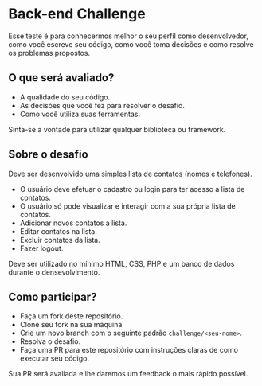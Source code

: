 # Back-end Challenge

Esse teste é para conhecermos melhor o seu perfil como desenvolvedor, como você escreve seu código, como você toma decisões e como resolve os problemas propostos.

## O que será avaliado?

- A qualidade do seu código.
- As decisões que você fez para resolver o desafio.
- Como você utiliza suas ferramentas.

Sinta-se a vontade para utilizar qualquer biblioteca ou framework.

## Sobre o desafio

Deve ser desenvolvido uma simples lista de contatos (nomes e telefones).

- O usuário deve efetuar o cadastro ou login para ter acesso a lista de contatos.
- O usuário só pode visualizar e interagir com a sua própria lista de contatos.
- Adicionar novos contatos a lista.
- Editar contatos na lista.
- Excluir contatos da lista.
- Fazer logout.

Deve ser utilizado no mínimo HTML, CSS, PHP e um banco de dados durante o densevolvimento.

## Como participar?

- Faça um fork deste repositório.
- Clone seu fork na sua máquina.
- Crie um novo branch com o seguinte padrão `challenge/<seu-nome>`.
- Resolva o desafio.
- Faça uma PR para este repositório com instruções claras de como executar seu código.

Sua PR será avaliada e lhe daremos um feedback o mais rápido possível.
